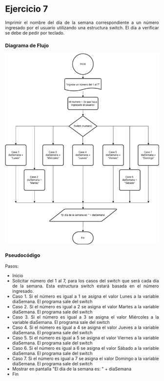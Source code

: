 <div align="justify">

# Ejercicio 7 <a name="ejercicio7"></a>

Imprimir el nombre del día de la semana correspondiente a un número ingresado por el usuario utilizando una estructura switch.
El día a verificar se debe de pedir por teclado.

### Diagrama de Flujo

<img src="diagramadeflujo7.png" 
/>

### Pseudocódigo

Pasos:
- Inicio
- Solicitar número del 1 al 7, para los casos del switch que será cada día de la semana. Esta estructura switch estará basada en el número ingresado.
- Caso 1. Si el número es igual a 1 se asigna el valor Lunes a la variable diaSemana. El programa sale del switch 
- Caso 2. Si el número es igual a 2 se asigna el valor Martes a la variable diaSemana. El programa sale del switch 
- Caso 3. Si el número es igual a 3 se asigna el valor Miércoles a la variable diaSemana. El programa sale del switch 
- Caso 4. Si el número es igual a 4 se asigna el valor Jueves a la variable diaSemana. El programa sale del switch 
- Caso 5. Si el número es igual a 5 se asigna el valor Viernes a la variable diaSemana. El programa sale del switch 
- Caso 6. Si el número es igual a 6 se asigna el valor Sábado a la variable diaSemana. El programa sale del switch
- Caso 7. Si el número es igual a 7 se asigna el valor Domingo a la variable diaSemana. El programa sale del switch
- Mostrar en pantalla "El día de la semana es: " + diaSemana
- Fin



</div>